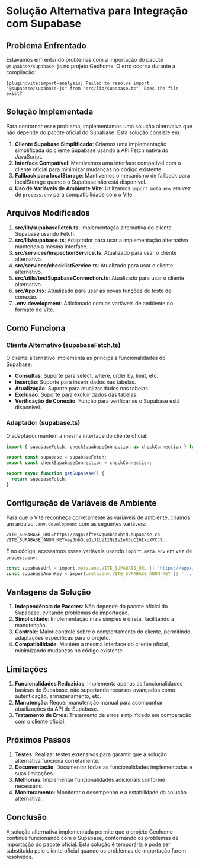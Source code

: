 # Solução Alternativa para Integração com Supabase

## Problema Enfrentado

Estávamos enfrentando problemas com a importação do pacote `@supabase/supabase-js` no projeto Geohome. O erro ocorria durante a compilação:

```
[plugin:vite:import-analysis] Failed to resolve import "@supabase/supabase-js" from "src/lib/supabase.ts". Does the file exist?
```

## Solução Implementada

Para contornar esse problema, implementamos uma solução alternativa que não depende do pacote oficial do Supabase. Esta solução consiste em:

1. **Cliente Supabase Simplificado**: Criamos uma implementação simplificada do cliente Supabase usando a API Fetch nativa do JavaScript.
2. **Interface Compatível**: Mantivemos uma interface compatível com o cliente oficial para minimizar mudanças no código existente.
3. **Fallback para localStorage**: Mantivemos o mecanismo de fallback para localStorage quando o Supabase não está disponível.
4. **Uso de Variáveis de Ambiente Vite**: Utilizamos `import.meta.env` em vez de `process.env` para compatibilidade com o Vite.

## Arquivos Modificados

1. **src/lib/supabaseFetch.ts**: Implementação alternativa do cliente Supabase usando Fetch.
2. **src/lib/supabase.ts**: Adaptador para usar a implementação alternativa mantendo a mesma interface.
3. **src/services/inspectionService.ts**: Atualizado para usar o cliente alternativo.
4. **src/services/checklistService.ts**: Atualizado para usar o cliente alternativo.
5. **src/utils/testSupabaseConnection.ts**: Atualizado para usar o cliente alternativo.
6. **src/App.tsx**: Atualizado para usar as novas funções de teste de conexão.
7. **.env.development**: Adicionado com as variáveis de ambiente no formato do Vite.

## Como Funciona

### Cliente Alternativo (supabaseFetch.ts)

O cliente alternativo implementa as principais funcionalidades do Supabase:

- **Consultas**: Suporte para select, where, order by, limit, etc.
- **Inserção**: Suporte para inserir dados nas tabelas.
- **Atualização**: Suporte para atualizar dados nas tabelas.
- **Exclusão**: Suporte para excluir dados das tabelas.
- **Verificação de Conexão**: Função para verificar se o Supabase está disponível.

### Adaptador (supabase.ts)

O adaptador mantém a mesma interface do cliente oficial:

```typescript
import { supabaseFetch, checkSupabaseConnection as checkConnection } from './supabaseFetch';

export const supabase = supabaseFetch;
export const checkSupabaseConnection = checkConnection;

export async function getSupabase() {
  return supabaseFetch;
}
```

## Configuração de Variáveis de Ambiente

Para que o Vite reconheça corretamente as variáveis de ambiente, criamos um arquivo `.env.development` com as seguintes variáveis:

```
VITE_SUPABASE_URL=https://agpxzftesvqwmbhaxhtd.supabase.co
VITE_SUPABASE_ANON_KEY=eyJhbGciOiJIUzI1NiIsInR5cCI6IkpXVCJ9...
```

E no código, acessamos essas variáveis usando `import.meta.env` em vez de `process.env`:

```typescript
const supabaseUrl = import.meta.env.VITE_SUPABASE_URL || 'https://agpxzftesvqwmbhaxhtd.supabase.co';
const supabaseAnonKey = import.meta.env.VITE_SUPABASE_ANON_KEY || '...';
```

## Vantagens da Solução

1. **Independência de Pacotes**: Não depende do pacote oficial do Supabase, evitando problemas de importação.
2. **Simplicidade**: Implementação mais simples e direta, facilitando a manutenção.
3. **Controle**: Maior controle sobre o comportamento do cliente, permitindo adaptações específicas para o projeto.
4. **Compatibilidade**: Mantém a mesma interface do cliente oficial, minimizando mudanças no código existente.

## Limitações

1. **Funcionalidades Reduzidas**: Implementa apenas as funcionalidades básicas do Supabase, não suportando recursos avançados como autenticação, armazenamento, etc.
2. **Manutenção**: Requer manutenção manual para acompanhar atualizações da API do Supabase.
3. **Tratamento de Erros**: Tratamento de erros simplificado em comparação com o cliente oficial.

## Próximos Passos

1. **Testes**: Realizar testes extensivos para garantir que a solução alternativa funciona corretamente.
2. **Documentação**: Documentar todas as funcionalidades implementadas e suas limitações.
3. **Melhorias**: Implementar funcionalidades adicionais conforme necessário.
4. **Monitoramento**: Monitorar o desempenho e a estabilidade da solução alternativa.

## Conclusão

A solução alternativa implementada permite que o projeto Geohome continue funcionando com o Supabase, contornando os problemas de importação do pacote oficial. Esta solução é temporária e pode ser substituída pelo cliente oficial quando os problemas de importação forem resolvidos.
